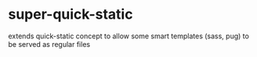 # super-quick-static

extends quick-static concept to allow some smart templates (sass, pug) to be served as regular files
